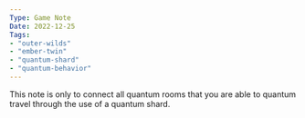 ```yaml
---
Type: Game Note
Date: 2022-12-25
Tags:
- "outer-wilds"
- "ember-twin"
- "quantum-shard"
- "quantum-behavior"
---
```


This note is only to connect all quantum rooms that you are able to quantum travel through the use of a quantum shard.